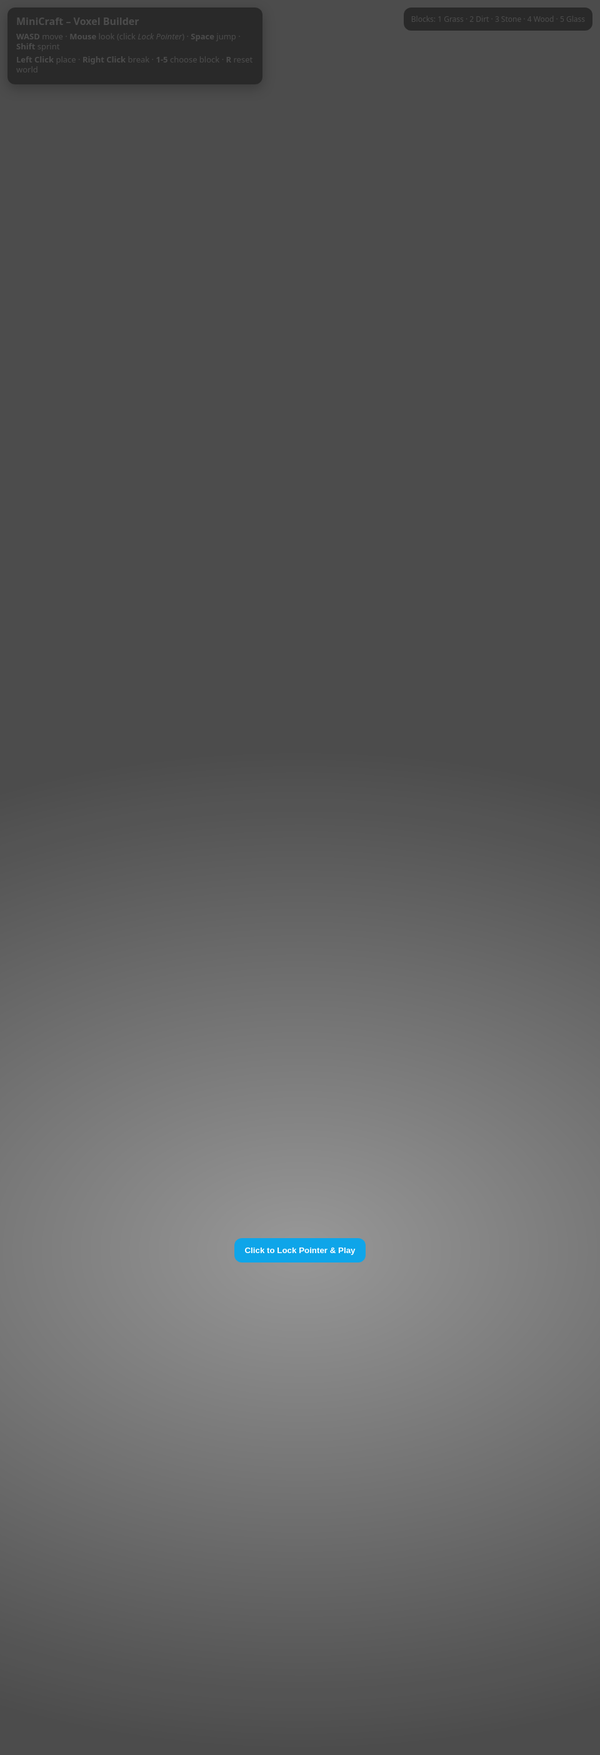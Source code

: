 <!DOCTYPE html>
<html lang="en">
<head>
  <meta charset="utf-8" />
  <meta name="viewport" content="width=device-width, initial-scale=1" />
  <title>MiniCraft – Simple Voxel Builder</title>
  <style>
    html, body { height: 100%; margin: 0; overflow: hidden; font-family: system-ui, -apple-system, Segoe UI, Roboto, Ubuntu, Cantarell, 'Helvetica Neue', Arial, 'Noto Sans', 'Apple Color Emoji', 'Segoe UI Emoji'; }
    #hud { position: fixed; top: 12px; left: 12px; background: rgba(0,0,0,.45); color: #fff; padding: 12px 14px; border-radius: 12px; line-height: 1.25; backdrop-filter: blur(6px); box-shadow: 0 6px 20px rgba(0,0,0,.25); max-width: 380px; }
    #hud h1 { margin: 0 0 6px; font-size: 16px; }
    #hud p { margin: 4px 0; font-size: 13px; }
    #crosshair { position: fixed; left: 50%; top: 50%; width: 16px; height: 16px; margin-left:-8px; margin-top:-8px; pointer-events:none; }
    #crosshair::before, #crosshair::after { content:""; position:absolute; background:#fff; opacity:.85; }
    #crosshair::before { left:7px; top:0; width:2px; height:16px; }
    #crosshair::after { top:7px; left:0; height:2px; width:16px; }
    #hotbar { position: fixed; left:50%; bottom: 20px; transform: translateX(-50%); display:flex; gap:8px; }
    .slot { width: 48px; height: 48px; border-radius: 10px; border:2px solid rgba(255,255,255,.7); background: rgba(0,0,0,.35); display:flex; align-items:center; justify-content:center; color:#fff; font-size:12px; position:relative; }
    .slot.selected { outline: 2px solid #fff; box-shadow: 0 0 0 2px rgba(255,255,255,.75) inset; }
    .swatch { width: 30px; height: 30px; border-radius:6px; border:1px solid rgba(255,255,255,.6); }
    #tip { position:fixed; right:12px; top:12px; background: rgba(0,0,0,.45); color:#fff; padding:10px 12px; border-radius:12px; font-size:12px; max-width:320px; }
    a { color: #9ad3ff; }
    #lockOverlay { position:fixed; inset:0; display:flex; align-items:center; justify-content:center; background: radial-gradient(1200px 800px at 50% 50%, rgba(0,0,0,.4), rgba(0,0,0,.7)); color:#fff; }
    #lockOverlay button { padding:12px 16px; border-radius:12px; border:0; background:#0ea5e9; color:#fff; font-weight:700; cursor:pointer; }
  </style>
</head>
<body>
  <div id="hud">
    <h1>MiniCraft – Voxel Builder</h1>
    <p><b>WASD</b> move · <b>Mouse</b> look (click <i>Lock Pointer</i>) · <b>Space</b> jump · <b>Shift</b> sprint</p>
    <p><b>Left Click</b> place · <b>Right Click</b> break · <b>1-5</b> choose block · <b>R</b> reset world</p>
  </div>
  <div id="tip">Blocks: 1 Grass · 2 Dirt · 3 Stone · 4 Wood · 5 Glass</div>
  <div id="crosshair"></div>
  <div id="hotbar"></div>
  <div id="lockOverlay"><button id="lockBtn">Click to Lock Pointer & Play</button></div>

  <!-- Three.js via module (CDN) -->
  <script type="module">
    import * as THREE from 'https://unpkg.com/three@0.160.0/build/three.module.js';
    import { OrbitControls } from 'https://unpkg.com/three@0.160.0/examples/jsm/controls/OrbitControls.js';

    // ====== Basic Scene Setup ======
    const scene = new THREE.Scene();
    scene.background = new THREE.Color(0x87ceeb);

    const camera = new THREE.PerspectiveCamera(75, window.innerWidth / window.innerHeight, 0.1, 1000);
    camera.position.set(8, 12, 18);

    const renderer = new THREE.WebGLRenderer({ antialias: true });
    renderer.setSize(window.innerWidth, window.innerHeight);
    document.body.appendChild(renderer.domElement);

    // Soft daylight
    const hemi = new THREE.HemisphereLight(0xffffff, 0x88bbff, 0.8);
    scene.add(hemi);
    const dir = new THREE.DirectionalLight(0xffffff, 0.7);
    dir.position.set(10, 20, 10);
    dir.castShadow = false;
    scene.add(dir);

    // ====== Voxel World ======
    const BLOCK_SIZE = 1;
    const world = new Map(); // key: "x,y,z" -> mesh

    const palettes = {
      1: 0x78c850, // grass
      2: 0x8b5a2b, // dirt
      3: 0x808080, // stone
      4: 0x9b7653, // wood
      5: 0xa0d8ef, // glass
    };

    let selectedBlock = 1;

    // Geometry & materials (reused)
    const cubeGeo = new THREE.BoxGeometry(BLOCK_SIZE, BLOCK_SIZE, BLOCK_SIZE);
    const materials = Object.fromEntries(Object.keys(palettes).map(k => {
      const id = Number(k);
      let mat;
      if (id === 5) {
        mat = new THREE.MeshPhysicalMaterial({ color: palettes[id], transparent: true, opacity: 0.45, roughness: 0.1, metalness: 0.0 });
      } else if (id === 1) {
        // Slight two-tone for grass-like look
        const matTop = new THREE.MeshStandardMaterial({ color: palettes[1] });
        const matSide = new THREE.MeshStandardMaterial({ color: 0x6aa84f });
        const matBottom = new THREE.MeshStandardMaterial({ color: palettes[2] });
        // Build multi-material box (order: +x, -x, +y, -y, +z, -z)
        // We'll reuse same geometry but assign per-face materials via groups
        const geo = cubeGeo.clone();
        const mats = [matSide, matSide, matTop, matBottom, matSide, matSide];
        const mesh = new THREE.Mesh(geo, mats);
        mesh.userData.isTemplate = true;
        return [k, { template: mesh }];
      } else {
        mat = new THREE.MeshStandardMaterial({ color: palettes[id] });
      }
      return [k, { mat }];
    }));

    function key(x, y, z){ return `${x},${y},${z}`; }

    function addBlock(x, y, z, type = selectedBlock) {
      const k = key(x,y,z);
      if (world.has(k)) return; // occupied

      let mesh;
      if (type === 1 && materials[1].template) {
        mesh = materials[1].template.clone();
        mesh.material = materials[1].template.material.map(m => m.clone());
      } else {
        mesh = new THREE.Mesh(cubeGeo, materials[type].mat.clone());
      }
      mesh.position.set(x + 0.5, y + 0.5, z + 0.5);
      mesh.userData.type = type;
      scene.add(mesh);
      world.set(k, mesh);
    }

    function removeBlock(x, y, z) {
      const k = key(x,y,z);
      const m = world.get(k);
      if (!m) return;
      scene.remove(m);
      m.geometry.dispose();
      if (Array.isArray(m.material)) m.material.forEach(mat => mat.dispose()); else m.material.dispose();
      world.delete(k);
    }

    // ====== Flat ground with slight hills ======
    function generateWorld(seed = 1) {
      // Simple pseudo-random height via sine waves (fast, no noise lib)
      const size = 32; // 32x32 area
      const base = 6;
      for (let x = 0; x < size; x++) {
        for (let z = 0; z < size; z++) {
          const gx = x - size/2;
          const gz = z - size/2;
          const h = Math.floor(base + 2*Math.sin((gx+seed)*0.25) + 2*Math.cos((gz-seed)*0.25));
          // stack dirt/stone, grass on top
          for (let y = 0; y < h-1; y++) addBlock(gx, y, gz, 2); // dirt
          addBlock(gx, h-1, gz, 1); // grass cap
          if (Math.random() < 0.02) addTree(gx, h, gz);
        }
      }
    }

    function addTree(x, y, z) {
      // simple 1x1 trunk and 3x3x3 leaves blob
      for (let i=0;i<3;i++) addBlock(x, y+i, z, 4);
      for (let dx=-1; dx<=1; dx++)
        for (let dy=1; dy<=3; dy++)
          for (let dz=-1; dz<=1; dz++)
            if (!(dx===0 && dy===1 && dz===0)) addBlock(x+dx, y+dy, z+dz, 1);
    }

    generateWorld(7);

    // ====== Controls (pointer lock + basic physics) ======
    const controls = new OrbitControls(camera, renderer.domElement);
    controls.enablePan = false;
    controls.enableZoom = false;
    controls.enableDamping = true;
    controls.minPolarAngle = Math.PI * 0.1;
    controls.maxPolarAngle = Math.PI * 0.9;

    let pointerLocked = false;
    const lockBtn = document.getElementById('lockBtn');
    const overlay = document.getElementById('lockOverlay');

    lockBtn.addEventListener('click', () => {
      renderer.domElement.requestPointerLock();
    });

    document.addEventListener('pointerlockchange', () => {
      pointerLocked = (document.pointerLockElement === renderer.domElement);
      overlay.style.display = pointerLocked ? 'none' : 'flex';
      controls.enabled = !pointerLocked; // Use our own look when locked
    });

    // FPS look
    let yaw = 0, pitch = 0;
    const lookSpeed = 0.0028;
    document.addEventListener('mousemove', (e) => {
      if (!pointerLocked) return;
      yaw -= e.movementX * lookSpeed;
      pitch -= e.movementY * lookSpeed;
      const maxPitch = Math.PI/2 - 0.05;
      pitch = Math.max(-maxPitch, Math.min(maxPitch, pitch));
      const dir = new THREE.Vector3(
        Math.sin(yaw) * Math.cos(pitch),
        Math.sin(pitch),
        Math.cos(yaw) * Math.cos(pitch)
      );
      camera.lookAt(camera.position.clone().add(dir));
    });

    const keys = new Set();
    document.addEventListener('keydown', (e) => {
      if (['KeyW','KeyA','KeyS','KeyD','ShiftLeft','Space','Digit1','Digit2','Digit3','Digit4','Digit5','KeyR'].includes(e.code)) e.preventDefault();
      keys.add(e.code);
      if (e.code.startsWith('Digit')) {
        const num = Number(e.code.replace('Digit',''));
        if (palettes[num]) setSelected(num);
      }
      if (e.code === 'KeyR') resetWorld();
    });
    document.addEventListener('keyup', (e) => keys.delete(e.code));

    let velocity = new THREE.Vector3();
    let onGround = false;
    const gravity = -24; // m/s^2-ish
    const moveSpeed = 8; // m/s
    const jumpSpeed = 8.5;

    // Simple AABB collision against voxels
    const playerSize = new THREE.Vector3(0.6, 1.8, 0.6);

    function aabbIntersectsVoxel(pos) {
      // Check if any voxel overlaps player's AABB
      const min = new THREE.Vector3().copy(pos).addScaledVector(playerSize, -0.5);
      const max = new THREE.Vector3().copy(pos).addScaledVector(playerSize, 0.5);
      const x0 = Math.floor(min.x), x1 = Math.floor(max.x);
      const y0 = Math.floor(min.y), y1 = Math.floor(max.y);
      const z0 = Math.floor(min.z), z1 = Math.floor(max.z);
      for (let x=x0; x<=x1; x++)
        for (let y=y0; y<=y1; y++)
          for (let z=z0; z<=z1; z++) {
            if (world.has(key(x,y,z))) return true;
          }
      return false;
    }

    function movePlayer(dt) {
      const forward = new THREE.Vector3( Math.sin(yaw), 0, Math.cos(yaw) );
      const right = new THREE.Vector3().crossVectors(forward, new THREE.Vector3(0,1,0)).negate();

      let input = new THREE.Vector3();
      if (keys.has('KeyW')) input.add(forward);
      if (keys.has('KeyS')) input.add(forward.clone().negate());
      if (keys.has('KeyA')) input.add(right.clone().negate());
      if (keys.has('KeyD')) input.add(right);
      if (input.lengthSq() > 0) input.normalize();

      const sprint = keys.has('ShiftLeft') ? 1.6 : 1;
      const accel = input.multiplyScalar(moveSpeed * sprint);
      velocity.x = accel.x; velocity.z = accel.z;

      // gravity
      velocity.y += gravity * dt;

      // jumping
      if (keys.has('Space') && onGround) {
        velocity.y = jumpSpeed;
        onGround = false;
      }

      // integrate with collision resolution (sweep axes)
      const next = camera.position.clone();
      // X
      next.x += velocity.x * dt;
      if (aabbIntersectsVoxel(next)) {
        // push back
        next.x -= velocity.x * dt;
        velocity.x = 0;
      }
      // Y
      next.y += velocity.y * dt;
      if (aabbIntersectsVoxel(next)) {
        next.y -= velocity.y * dt;
        if (velocity.y < 0) onGround = true;
        velocity.y = 0;
      } else {
        onGround = false;
      }
      // Z
      next.z += velocity.z * dt;
      if (aabbIntersectsVoxel(next)) {
        next.z -= velocity.z * dt;
        velocity.z = 0;
      }

      camera.position.copy(next);
    }

    // Set initial camera height above terrain
    camera.position.set(0.5, 14, 6.5);
    yaw = Math.PI; // face -Z initially

    // ====== Build / Break with Raycast ======
    const raycaster = new THREE.Raycaster();
    const placeDistance = 6;

    function getTargetedVoxel() {
      // build a direction vector from camera
      const dir = new THREE.Vector3();
      camera.getWorldDirection(dir);
      raycaster.set(camera.position, dir);
      const meshes = Array.from(world.values());
      const hits = raycaster.intersectObjects(meshes, false);
      if (hits.length === 0 || hits[0].distance > placeDistance) return null;
      const hit = hits[0];
      const p = hit.point.clone().add(hit.face.normal.multiplyScalar(0.01));
      const target = hit.object.position.clone().subScalar(0.5); // voxel grid pos
      const place = new THREE.Vector3(Math.floor(p.x), Math.floor(p.y), Math.floor(p.z));
      const remove = new THREE.Vector3(Math.floor(target.x), Math.floor(target.y), Math.floor(target.z));
      return { place, remove };
    }

    renderer.domElement.addEventListener('mousedown', (e) => {
      if (!pointerLocked) return;
      const target = getTargetedVoxel();
      if (!target) return;
      if (e.button === 0) {
        // place
        // Don't allow placing inside player body
        const tmp = camera.position.clone();
        tmp.y -= (1.8/2 - 0.1);
        if (key(target.place.x, target.place.y, target.place.z) !== key(Math.floor(tmp.x), Math.floor(tmp.y), Math.floor(tmp.z))) {
          addBlock(target.place.x, target.place.y, target.place.z, selectedBlock);
        }
      } else if (e.button === 2) {
        // remove
        removeBlock(target.remove.x, target.remove.y, target.remove.z);
      }
    });
    // prevent context menu on right-click
    renderer.domElement.addEventListener('contextmenu', e => e.preventDefault());

    // ====== Hotbar UI ======
    const hotbar = document.getElementById('hotbar');
    const slots = [1,2,3,4,5];
    const elements = new Map();

    function setSelected(id){
      selectedBlock = id;
      for (const [k, el] of elements) el.classList.toggle('selected', Number(k)===id);
    }

    for (const id of slots){
      const el = document.createElement('div');
      el.className = 'slot' + (id===selectedBlock? ' selected': '');
      el.innerHTML = `<div class="swatch" style="background:#${palettes[id].toString(16).padStart(6,'0')}"></div>`;
      hotbar.appendChild(el);
      elements.set(String(id), el);
    }

    setSelected(1);

    // ====== Reset world ======
    function resetWorld(){
      // remove all
      for (const m of world.values()) scene.remove(m);
      world.clear();
      generateWorld(Math.floor(Math.random()*1000));
      camera.position.set(0.5, 14, 6.5);
      velocity.set(0,0,0);
    }

    // ====== Game Loop ======
    let last = performance.now();
    function animate() {
      requestAnimationFrame(animate);
      const now = performance.now();
      const dt = Math.min(0.05, (now - last)/1000);
      last = now;

      if (pointerLocked) movePlayer(dt);
      else controls.update();

      renderer.render(scene, camera);
    }
    animate();

    // Resize
    window.addEventListener('resize', () => {
      camera.aspect = window.innerWidth / window.innerHeight;
      camera.updateProjectionMatrix();
      renderer.setSize(window.innerWidth, window.innerHeight);
    });
  </script>
</body>
</html>
